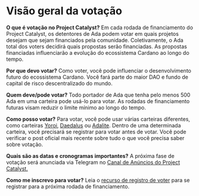 # Visão geral da votação

**O que é votação no Project Catalyst?** Em cada rodada de financiamento do Project Catalyst, os detentores de Ada podem votar em quais projetos desejam que sejam financiados pela comunidade. Coletivamente, o Ada total dos voters decidirá quais propostas serão financiadas. As propostas financiadas influenciarão a evolução do ecossistema Cardano ao longo do tempo.

**Por que devo votar?** Como voter, você pode influenciar o desenvolvimento futuro do ecossistema Cardano. Você fará parte do maior DAO e fundo de capital de risco descentralizado do mundo.

**Quem deve/pode votar?** Todo portador de Ada que tenha pelo menos 500 Ada em uma carteira pode usá-lo para votar. As rodadas de financiamento futuras visam reduzir o limite mínimo ao longo do tempo.

**Como posso votar?** Para votar, você pode usar várias carteiras diferentes, como carteiras [Yoroi](https://yoroi-wallet.com/#/), [Daedalus](https://daedaluswallet.io) ou [Adalite](https://adalite.io). Dentro de uma determinada carteira, você precisará se registrar para votar antes de votar. Você pode verificar o post oficial mais recente sobre tudo o que você precisa saber sobre votação.

**Quais são as datas e cronogramas importantes?** A próxima fase de votação será anunciada via Telegram no [Canal de Anúncios do Project Catalyst.](https://t.me/cardanocatalyst)

**Como me inscrevo para votar?** Leia o [recurso de registro de voter](voter-registration.md) para se registrar para a próxima rodada de financiamento.
